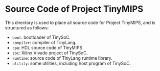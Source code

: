 # Source Code of Project TinyMIPS

This directory is used to place all source code for Project TinyMIPS, and is structured as follows:

* `boot`: bootloader of TinySoC.
* `compiler`: compiler of TinyLang.
* `cpu`: HDL source code of TinyMIPS.
* `soc`: Xilinx Vivado project of TinySoC.
* `runtime`: source code of TinyLang runtime library.
* `utility`: some utilities, including host program of TinySoC.
